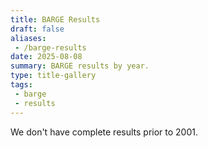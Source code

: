```yaml
---
title: BARGE Results
draft: false
aliases:
 - /barge-results
date: 2025-08-08
summary: BARGE results by year.
type: title-gallery
tags:
 - barge
 - results
---
```


We don't have complete results prior to 2001.
